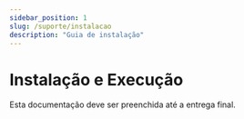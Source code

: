 ```yaml
---
sidebar_position: 1
slug: /suporte/instalacao
description: "Guia de instalação"
---
```


# Instalação e Execução

Esta documentação deve ser preenchida até a entrega final.